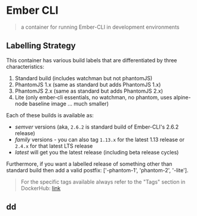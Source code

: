 # Ember CLI
> a container for running Ember-CLI in development environments

## Labelling Strategy

This container has various build labels that are differentiated by three characteristics:

1. Standard build (includes watchman but not phantomJS)
2. PhantomJS 1.x (same as standard but adds PhantomJS 1.x)
3. PhantomJS 2.x (same as standard but adds PhantomJS 2.x)
4. Lite (only ember-cli essentials, no watchman, no phantom, uses alpine-node baseline image ... much smaller)

Each of these builds is available as:

  - _semver_ versions (aka, `2.6.2` is  standard build of Ember-CLI's 2.6.2 release)
  - _family_ versions - you can also tag `1.13.x` for the latest 1.13 release or `2.4.x` for that latest LTS release
  - _latest_ will get you the latest release (including beta release cycles)

Furthermore, if you want a labelled release of something other than standard build then add a valid postfix: ['-phantom-1', 'phantom-2', '-lite'].

> For the specific tags available always refer to the "Tags" section in DockerHub: [link](https://hub.docker.com/r/lifegadget/ember-cli/tags/)

## dd
